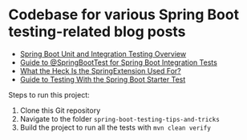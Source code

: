 # Codebase for various Spring Boot testing-related blog posts

- [Spring Boot Unit and Integration Testing Overview](https://rieckpil.de/spring-boot-unit-and-integration-testing-overview/)
- [Guide to @SpringBootTest for Spring Boot Integration Tests](https://rieckpil.de/guide-to-springboottest-for-spring-boot-integration-tests/)
- [What the Heck Is the SpringExtension Used For?](https://rieckpil.de/what-the-heck-is-the-springextension-used-for/)
- [Guide to Testing With the Spring Boot Starter Test](https://rieckpil.de/guide-to-testing-with-spring-boot-starter-test/)

Steps to run this project:

1. Clone this Git repository
2. Navigate to the folder `spring-boot-testing-tips-and-tricks`
3. Build the project to run all the tests with `mvn clean verify`
